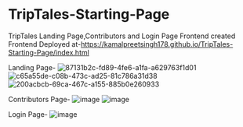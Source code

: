 # TripTales-Starting-Page
TripTales Landing Page,Contributors and Login Page Frontend created 
Frontend Deployed at-https://kamalpreetsingh178.github.io/TripTales-Starting-Page/index.html

Landing Page-
![87131b2c-fd89-4fe6-a1fa-a629763f1d01](https://github.com/KamalpreetSingh178/TripTales_BetterDesigned_LandingPage/assets/147826488/938871cb-69a1-4960-9328-d9f39fde92ab)
![c65a55de-c08b-473c-ad25-81c786a31d38](https://github.com/KamalpreetSingh178/TripTales_BetterDesigned_LandingPage/assets/147826488/0994d42c-e5da-413b-aa22-8791d0113730)
![200acbcb-69ca-467c-a155-885b0e260933](https://github.com/KamalpreetSingh178/TripTales_BetterDesigned_LandingPage/assets/147826488/82f1dc70-3c62-4e8e-8157-0b0d201395e2)

Contributors Page-
![image](https://github.com/KamalpreetSingh178/TripTales-Starting-Page/assets/147826488/37ee8c79-c00f-491b-bb2e-b5cedb78d419)
![image](https://github.com/KamalpreetSingh178/TripTales-Starting-Page/assets/147826488/258db7d2-abbd-4139-9f2c-3ad9599dce01)

Login Page-
![image](https://github.com/KamalpreetSingh178/TripTales-Starting-Page/assets/147826488/5121f3e9-c916-4a43-bb46-3c29b876624f)
